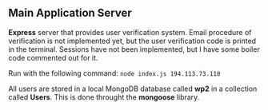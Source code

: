 ## Main Application Server

**Express** server that provides user verification system. Email procedure of verification is not implemented yet, but the user verification code is printed in the terminal. Sessions have not been implemented, but I have some boiler code commented out for it.

Run with the following command: `node index.js 194.113.73.118`

All users are stored in a local MongoDB database called **wp2** in a collection called **Users**. This is done throught the **mongoose** library.



